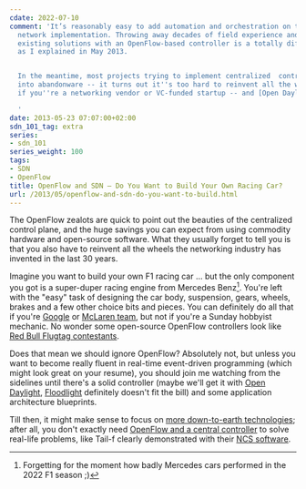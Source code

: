 ```yaml
---
cdate: 2022-07-10
comment: 'It’s reasonably easy to add automation and orchestration on top of existing
  network implementation. Throwing away decades of field experience and replacing
  existing solutions with an OpenFlow-based controller is a totally different story
  as I explained in May 2013.


  In the meantime, most projects trying to implement centralized  control plane turned
  into abandonware -- it turns out it''s too hard to reinvent all the wheels even
  if you''re a networking vendor or VC-funded startup -- and [Open Daylight got nowhere](/2017/05/is-anyone-using-open-daylight.html).

  '
date: 2013-05-23 07:07:00+02:00
sdn_101_tag: extra
series:
- sdn_101
series_weight: 100
tags:
- SDN
- OpenFlow
title: OpenFlow and SDN – Do You Want to Build Your Own Racing Car?
url: /2013/05/openflow-and-sdn-do-you-want-to-build.html
---
```

The OpenFlow zealots are quick to point out the beauties of the centralized control plane, and the huge savings you can expect from using commodity hardware and open-source software. What they usually forget to tell you is that you also have to reinvent all the wheels the networking industry has invented in the last 30 years.
<!--more-->
Imagine you want to build your own F1 racing car \... but the only component you got is a super-duper racing engine from Mercedes Benz[^MB]. You\'re left with the \"easy\" task of designing the car body, suspension, gears, wheels, brakes and a few other choice bits and pieces. You can definitely do all that if you\'re [Google](/2012/05/openflow-google-brilliant-but-not.html) or [McLaren team](http://en.wikipedia.org/wiki/McLaren), but not if you\'re a Sunday hobbyist mechanic. No wonder some open-source OpenFlow controllers look like [Red Bull Flugtag contestants](https://www.redbull.com/us-en/tags/flugtag).

[^MB]: Forgetting for the moment how badly Mercedes cars performed in the 2022 F1 season ;)

Does that mean we should ignore OpenFlow? Absolutely not, but unless you want to become really fluent in real-time event-driven programming (which might look great on your resume), you should join me watching from the sidelines until there\'s a solid controller (maybe we\'ll get it with [Open Daylight](/2013/04/the-first-glimpse-of-open-daylight.html), [Floodlight](/2012/08/openstackquantum-sdn-based-virtual.html) definitely doesn\'t fit the bill) and some application architecture blueprints.

Till then, it might make sense to focus on [more down-to-earth technologies](/2013/04/the-many-paths-to-sdn.html); after all, you don\'t exactly need [OpenFlow and a central controller](https://web.archive.org/web/20131103030052/http://jedelman.com/1/post/2013/04/goldman-sachs-is-deploying-sdn-are-you.html) to solve real-life problems, like Tail-f clearly demonstrated with their [NCS software](/2013/05/tail-f-network-control-system-first.html).
